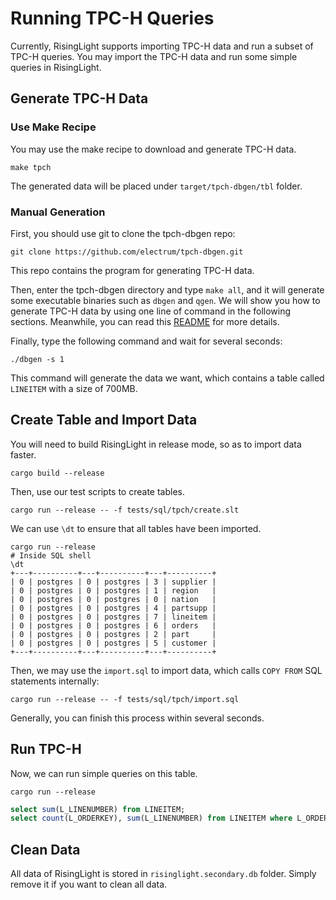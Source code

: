 # Running TPC-H Queries

Currently, RisingLight supports importing TPC-H data and run a subset of TPC-H queries. You may import the TPC-H data
and run some simple queries in RisingLight.

## Generate TPC-H Data

### Use Make Recipe

You may use the make recipe to download and generate TPC-H data.

```
make tpch
```

The generated data will be placed under `target/tpch-dbgen/tbl` folder.

### Manual Generation

First, you should use git to clone the tpch-dbgen repo:

```
git clone https://github.com/electrum/tpch-dbgen.git
```

This repo contains the program for generating TPC-H data. 

Then, enter the tpch-dbgen directory and type `make all`, and it will generate some executable binaries such as `dbgen` and `qgen`. We will show you how to generate TPC-H data by using one line of command in the following sections. Meanwhile, you can read this [README](https://github.com/electrum/tpch-dbgen/blob/master/README) for more details.

Finally, type the following command and wait for several seconds:

```
./dbgen -s 1
```

This command will generate the data we want, which contains a table called `LINEITEM` with a size of 700MB.

## Create Table and Import Data

You will need to build RisingLight in release mode, so as to import data faster.

```shell
cargo build --release
```

Then, use our test scripts to create tables.

```shell
cargo run --release -- -f tests/sql/tpch/create.slt
```

We can use `\dt` to ensure that all tables have been imported.

```
cargo run --release
# Inside SQL shell
\dt
+---+----------+---+----------+---+----------+
| 0 | postgres | 0 | postgres | 3 | supplier |
| 0 | postgres | 0 | postgres | 1 | region   |
| 0 | postgres | 0 | postgres | 0 | nation   |
| 0 | postgres | 0 | postgres | 4 | partsupp |
| 0 | postgres | 0 | postgres | 7 | lineitem |
| 0 | postgres | 0 | postgres | 6 | orders   |
| 0 | postgres | 0 | postgres | 2 | part     |
| 0 | postgres | 0 | postgres | 5 | customer |
+---+----------+---+----------+---+----------+
```

Then, we may use the `import.sql` to import data, which calls `COPY FROM` SQL statements internally:

```shell
cargo run --release -- -f tests/sql/tpch/import.sql
```

Generally, you can finish this process within several seconds.

## Run TPC-H

Now, we can run simple queries on this table.

```shell
cargo run --release
```

```sql
select sum(L_LINENUMBER) from LINEITEM;
select count(L_ORDERKEY), sum(L_LINENUMBER) from LINEITEM where L_ORDERKEY > 2135527;
```

## Clean Data

All data of RisingLight is stored in `risinglight.secondary.db` folder. Simply remove it
if you want to clean all data.
